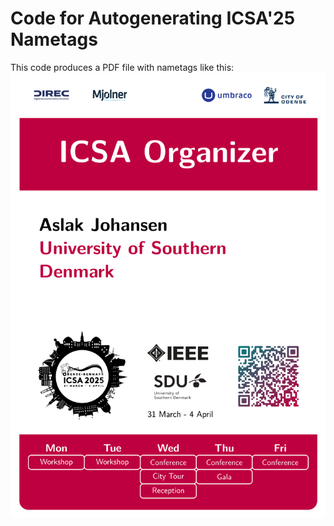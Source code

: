 # Code for Autogenerating ICSA'25 Nametags

This code produces a PDF file with nametags like this:
![Example of resulting nametag](nametag_example.png "Example of resulting nametag")


